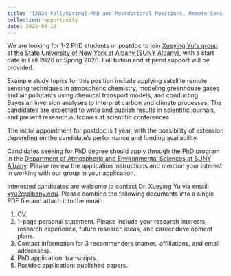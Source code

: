 ```yaml
---
title: "[2026 Fall/Spring] PhD and Postdoctoral Positions, Remote Sensing, Atmospheric Chemistry, SUNY Albany"
collection: opportunity
date: 2025-08-10
---
```


We are looking for 1-2 PhD students or postdoc to join [Xueying Yu's group](https://yu-xue-ying.github.io/) at [the State University of New York at Albany (SUNY Albany)](https://www.albany.edu), with a start date in Fall 2026 or Spring 2026. Full tuition and stipend support will be provided.

Example study topics for this position include applying satellite remote sensing techniques in atmospheric chemistry, modeling greenhouse gases and air pollutants using chemical transport models, and conducting Bayesian inversion analyses to interpret carbon and climate processes. The candidates are expected to write and publish results in scientific journals, and present research outcomes at scientific conferences. 

The initial appointment for postdoc is 1 year, with the possibility of extension depending on the candidate’s performance and funding availability.

Candidates seeking for PhD degree should apply through the PhD program in the [Department of Atmospheric and Environmental Sciences at SUNY Albany](https://www.albany.edu/daes). Please review the application instructions and mention your interest in working with our group in your application.

Interested candidates are welcome to contact Dr. Xueying Yu via email: xyu2@albany.edu. Please combine the following documents into a single PDF file and attach it to the email:
1. CV.
2. 1-page personal statement. Please include your research interests, research experience, future research ideas, and career development plans.
3. Contact information for 3 recommenders (names, affiliations, and email addresses).
4. PhD application: transcripts.
5. Postdoc application: published papers.
